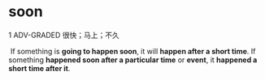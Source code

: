 # soon

1 ADV-GRADED 很快；马上；不久

​	If something is **going to happen soon**, it will **happen after a short time**. If something **happened soon after a particular time** or **event**, it **happened a short time after it**.